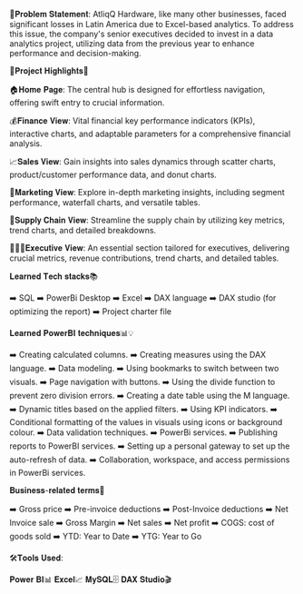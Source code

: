 🤔𝐏𝐫𝐨𝐛𝐥𝐞𝐦 𝐒𝐭𝐚𝐭𝐞𝐦𝐞𝐧𝐭: AtliqQ Hardware, like many other businesses, faced significant losses in Latin America due to Excel-based analytics. To address this issue, the company's senior executives decided to invest in a data analytics project, utilizing data from the previous year to enhance performance and decision-making.

🌟𝐏𝐫𝐨𝐣𝐞𝐜𝐭 𝐇𝐢𝐠𝐡𝐥𝐢𝐠𝐡𝐭𝐬🌟

🏠𝐇𝐨𝐦𝐞 𝐏𝐚𝐠𝐞: The central hub is designed for effortless navigation, offering swift entry to crucial information.

💰𝐅𝐢𝐧𝐚𝐧𝐜𝐞 𝐕𝐢𝐞𝐰: Vital financial key performance indicators (KPIs), interactive charts, and adaptable parameters for a comprehensive financial analysis.

📈𝐒𝐚𝐥𝐞𝐬 𝐕𝐢𝐞𝐰: Gain insights into sales dynamics through scatter charts, product/customer performance data, and donut charts.

📢𝐌𝐚𝐫𝐤𝐞𝐭𝐢𝐧𝐠 𝐕𝐢𝐞𝐰: Explore in-depth marketing insights, including segment performance, waterfall charts, and versatile tables.

🚚𝐒𝐮𝐩𝐩𝐥𝐲 𝐂𝐡𝐚𝐢𝐧 𝐕𝐢𝐞𝐰: Streamline the supply chain by utilizing key metrics, trend charts, and detailed breakdowns.

👨🏻‍💼𝐄𝐱𝐞𝐜𝐮𝐭𝐢𝐯𝐞 𝐕𝐢𝐞𝐰: An essential section tailored for executives, delivering crucial metrics, revenue contributions, trend charts, and detailed tables.

𝐋𝐞𝐚𝐫𝐧𝐞𝐝 𝐓𝐞𝐜𝐡 𝐬𝐭𝐚𝐜𝐤𝐬📚

➡️ SQL
➡️ PowerBi Desktop
➡️ Excel
➡️ DAX language
➡️ DAX studio (for optimizing the report)
➡️ Project charter file

𝐋𝐞𝐚𝐫𝐧𝐞𝐝 𝐏𝐨𝐰𝐞𝐫𝐁𝐈 𝐭𝐞𝐜𝐡𝐧𝐢𝐪𝐮𝐞𝐬📊💡

➡️ Creating calculated columns.
➡️ Creating measures using the DAX language.
➡️ Data modeling.
➡️ Using bookmarks to switch between two visuals.
➡️ Page navigation with buttons.
➡️ Using the divide function to prevent zero division errors.
➡️ Creating a date table using the M language.
➡️ Dynamic titles based on the applied filters.
➡️ Using KPI indicators.
➡️ Conditional formatting of the values in visuals using icons or background colour.
➡️ Data validation techniques.
➡️ PowerBi services.
➡️ Publishing reports to PowerBI services.
➡️ Setting up a personal gateway to set up the auto-refresh of data.
➡️ Collaboration, workspace, and access permissions in PowerBi services.

𝐁𝐮𝐬𝐢𝐧𝐞𝐬𝐬-𝐫𝐞𝐥𝐚𝐭𝐞𝐝 𝐭𝐞𝐫𝐦𝐬💼

➡️ Gross price
➡️ Pre-invoice deductions
➡️ Post-Invoice deductions
➡️ Net Invoice sale
➡️ Gross Margin
➡️ Net sales
➡️ Net profit
➡️ COGS: cost of goods sold
➡️ YTD: Year to Date
➡️ YTG: Year to Go

🛠️𝐓𝐨𝐨𝐥𝐬 𝐔𝐬𝐞𝐝:

𝐏𝐨𝐰𝐞𝐫 𝐁𝐈📊
𝐄𝐱𝐜𝐞𝐥📈
𝐌𝐲𝐒𝐐𝐋🗄️
𝐃𝐀𝐗 𝐒𝐭𝐮𝐝𝐢𝐨🎬
